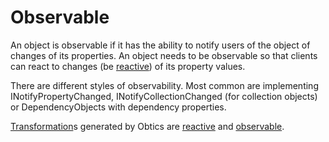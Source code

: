 # Observable

An object is observable if it has the ability to notify users of the object of changes of its properties. An object needs to be observable so that clients can react to changes (be [reactive](reactive)) of its property values.

There are different styles of observability. Most common are implementing INotifyPropertyChanged, INotifyCollectionChanged (for collection objects) or DependencyObjects with dependency properties.

[Transformation](Transformation)s generated by Obtics are [reactive](reactive) and [observable](observable).